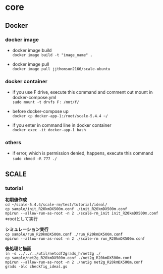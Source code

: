# core

## Docker

### docker image

* docker image build  
` docker image build -t "image_name" . `

* docker image pull  
` docker image pull jjthomson2166/scale-ubuntu `

### docker container

* if you use F drive, execute this command and comment out mount in docker-compose.yml  
` sudo mount -t drvfs F: /mnt/f/ `

* before docker-compose up  
` docker cp docker-app-1:/root/scale-5.4.4 ~/ `

* if you enter in command line in docker container  
` docker exec -it docker-app-1 bash `

### others

* if error, which is permission denied, happens, execute this command  
` sudo chmod -R 777 ./ `

## SCALE

### tutorial

**初期値作成**  
`cd ~/scale-5.4.4/scale-rm/test/tutorial/ideal/`  
`cp sample/init_R20kmDX500m.conf ./init_R20kmDX500m.conf`  
`mpirun --allow-run-as-root -n 2 ./scale-rm_init init_R20kmDX500m.conf` ※rootとして実行  

**シミュレーション実行**  
`cp sample/run_R20kmDX500m.conf ./run_R20kmDX500m.conf`  
`mpirun --allow-run-as-root -n 2 ./scale-rm run_R20kmDX500m.conf`  

**後処理と描画**  
`ln -s ../../../util/netcdf2grads_h/net2g ./`  
`cp sample/net2g_R20kmDX500m.conf ./net2g_R20kmDX500m.conf`  
`mpirun --allow-run-as-root -n 2 ./net2g net2g_R20kmDX500m.conf`  
`grads -blc checkfig_ideal.gs`  
